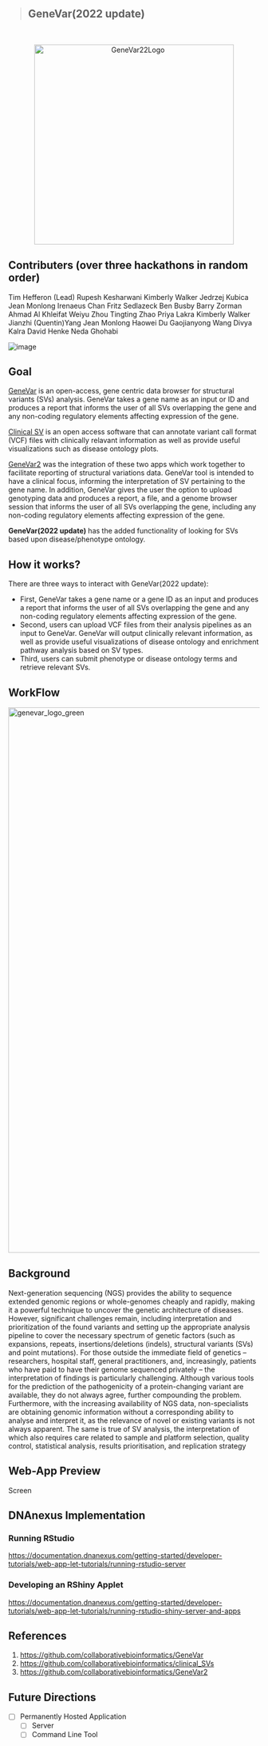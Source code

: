 > ## GeneVar(2022 update)
<br/>

<p align="center">
  <img width="400" alt="GeneVar22Logo" src="https://user-images.githubusercontent.com/82537630/195183671-b0479eff-2b73-44b5-aae1-a2682d383919.png">
</p>

## Contributers (over three hackathons in random order)
Tim Hefferon (Lead)
Rupesh Kesharwani
Kimberly Walker
Jedrzej Kubica
Jean Monlong
Irenaeus Chan
Fritz Sedlazeck
Ben Busby
Barry Zorman
Ahmad Al Khleifat
Weiyu Zhou 
Tingting Zhao
Priya Lakra 
Kimberly Walker 
Jianzhi (Quentin)Yang 
Jean Monlong 
Haowei Du
Gaojianyong Wang
Divya Kalra 
David Henke 
Neda Ghohabi

![image](https://user-images.githubusercontent.com/72624236/195193408-c0ac933b-3cdf-4148-ae97-21db60ebf21a.png)


## Goal

[GeneVar](https://github.com/collaborativebioinformatics/GeneVar) is an open-access, gene centric data browser for structural variants (SVs) analysis. GeneVar takes a gene name as an input or ID and produces a report that informs the user of all SVs overlapping the gene and any non-coding regulatory elements affecting expression of the gene.

[Clinical SV](https://github.com/collaborativebioinformatics/clinical_SVs) is an open access software that can annotate variant call format (VCF) files with clinically relavant information as well as provide useful visualizations such as disease ontology plots.

[GeneVar2](https://github.com/collaborativebioinformatics/GeneVar2) was the integration of these two apps which work together to facilitate reporting of structural variations data. GeneVar tool is intended to have a clinical focus, informing the interpretation of SV pertaining to the gene name. In addition, GeneVar gives the user the option to upload genotyping data and produces a report, a file, and a genome browser session that informs the user of all SVs overlapping the gene, including any non-coding regulatory elements affecting expression of the gene.

**GeneVar(2022 update)** has the added functionality of looking for SVs based upon disease/phenotype ontology.

## How it works?

There are three ways to interact with GeneVar(2022 update):
- First, GeneVar takes a gene name or a gene ID as an input and produces a report that informs the user of all SVs overlapping the gene and any non-coding regulatory elements affecting expression of the gene. 
- Second, users can upload VCF files from their analysis pipelines as an input to GeneVar. GeneVar will output clinically relevant information, as well as provide useful visualizations of disease ontology and enrichment pathway analysis based on SV types. 
- Third, users can submit phenotype or disease ontology terms and retrieve relevant SVs.


## WorkFlow
<img width="1091" alt="genevar_logo_green" src="https://user-images.githubusercontent.com/82537630/195189567-7220b953-8f89-490d-9dc3-aca30c279656.png">


## Background

Next-generation sequencing (NGS) provides the ability to sequence extended genomic regions or whole-genomes cheaply and rapidly, making it a powerful technique to uncover the genetic architecture of diseases. However, significant challenges remain, including interpretation and prioritization of the found variants and setting up the appropriate analysis pipeline to cover the necessary spectrum of genetic factors (such as expansions, repeats, insertions/deletions (indels), structural variants (SVs) and point mutations). For those outside the immediate field of genetics – researchers, hospital staff, general practitioners, and, increasingly, patients who have paid to have their genome sequenced privately – the interpretation of findings is particularly challenging. Although various tools for the prediction of the pathogenicity of a protein-changing variant are available, they do not always agree, further compounding the problem. Furthermore, with the increasing availability of NGS data, non-specialists are obtaining genomic information without a corresponding ability to analyse and interpret it, as the relevance of novel or existing variants is not always apparent. The same is true of SV analysis, the interpretation of which also requires care related to sample and platform selection, quality control, statistical analysis, results prioritisation, and replication strategy


## Web-App Preview

Screen


## DNAnexus Implementation

### Running RStudio

https://documentation.dnanexus.com/getting-started/developer-tutorials/web-app-let-tutorials/running-rstudio-server

### Developing an RShiny Applet

https://documentation.dnanexus.com/getting-started/developer-tutorials/web-app-let-tutorials/running-rstudio-shiny-server-and-apps

## References

1. https://github.com/collaborativebioinformatics/GeneVar
2. https://github.com/collaborativebioinformatics/clinical_SVs
3. https://github.com/collaborativebioinformatics/GeneVar2

## Future Directions 
- [ ] Permanently Hosted Application
  - [ ] Server
  - [ ] Command Line Tool
